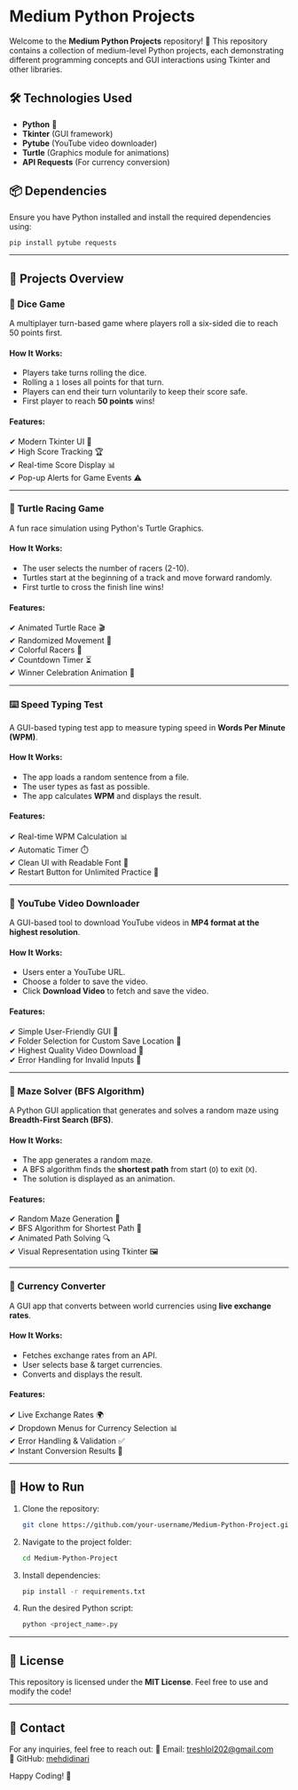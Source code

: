 # Medium Python Projects

Welcome to the **Medium Python Projects** repository! 🚀 This repository contains a collection of medium-level Python projects, each demonstrating different programming concepts and GUI interactions using Tkinter and other libraries.

## 🛠 Technologies Used
- **Python** 🐍
- **Tkinter** (GUI framework)
- **Pytube** (YouTube video downloader)
- **Turtle** (Graphics module for animations)
- **API Requests** (For currency conversion)

## 📦 Dependencies
Ensure you have Python installed and install the required dependencies using:
```sh
pip install pytube requests
```

---

## 📌 Projects Overview

### 🎲 Dice Game
A multiplayer turn-based game where players roll a six-sided die to reach 50 points first.

#### **How It Works:**
- Players take turns rolling the dice.
- Rolling a `1` loses all points for that turn.
- Players can end their turn voluntarily to keep their score safe.
- First player to reach **50 points** wins!

#### **Features:**
✔ Modern Tkinter UI 🎨  
✔ High Score Tracking 🏆  
✔ Real-time Score Display 📊  
✔ Pop-up Alerts for Game Events ⚠️  

---

### 🐢 Turtle Racing Game
A fun race simulation using Python's Turtle Graphics.

#### **How It Works:**
- The user selects the number of racers (2-10).
- Turtles start at the beginning of a track and move forward randomly.
- First turtle to cross the finish line wins!

#### **Features:**
✔ Animated Turtle Race 🎬  
✔ Randomized Movement 🎲  
✔ Colorful Racers 🎨  
✔ Countdown Timer ⏳  
✔ Winner Celebration Animation 🎉  

---

### ⌨️ Speed Typing Test
A GUI-based typing test app to measure typing speed in **Words Per Minute (WPM)**.

#### **How It Works:**
- The app loads a random sentence from a file.
- The user types as fast as possible.
- The app calculates **WPM** and displays the result.

#### **Features:**
✔ Real-time WPM Calculation 📊  
✔ Automatic Timer ⏱️  
✔ Clean UI with Readable Font 🎨  
✔ Restart Button for Unlimited Practice 🔄  

---

### 🎥 YouTube Video Downloader
A GUI-based tool to download YouTube videos in **MP4 format at the highest resolution**.

#### **How It Works:**
- Users enter a YouTube URL.
- Choose a folder to save the video.
- Click **Download Video** to fetch and save the video.

#### **Features:**
✔ Simple User-Friendly GUI 🎨  
✔ Folder Selection for Custom Save Location 📁  
✔ Highest Quality Video Download 🎥  
✔ Error Handling for Invalid Inputs 🚀  

---

### 🏰 Maze Solver (BFS Algorithm)
A Python GUI application that generates and solves a random maze using **Breadth-First Search (BFS)**.

#### **How It Works:**
- The app generates a random maze.
- A BFS algorithm finds the **shortest path** from start (`O`) to exit (`X`).
- The solution is displayed as an animation.

#### **Features:**
✔ Random Maze Generation 🎲  
✔ BFS Algorithm for Shortest Path 🏁  
✔ Animated Path Solving 🔍  
✔ Visual Representation using Tkinter 🖼️  

---

### 💱 Currency Converter
A GUI app that converts between world currencies using **live exchange rates**.

#### **How It Works:**
- Fetches exchange rates from an API.
- User selects base & target currencies.
- Converts and displays the result.

#### **Features:**
✔ Live Exchange Rates 🌍  
✔ Dropdown Menus for Currency Selection 📊  
✔ Error Handling & Validation ✅  
✔ Instant Conversion Results 🔄  

---

## 📌 How to Run
1. Clone the repository:
   ```sh
   git clone https://github.com/your-username/Medium-Python-Project.git
   ```
2. Navigate to the project folder:
   ```sh
   cd Medium-Python-Project
   ```
3. Install dependencies:
   ```sh
   pip install -r requirements.txt
   ```
4. Run the desired Python script:
   ```sh
   python <project_name>.py
   ```

---

## 📜 License
This repository is licensed under the **MIT License**. Feel free to use and modify the code!

---

## 📧 Contact
For any inquiries, feel free to reach out:
📩 Email: treshlol202@gmail.com  
📂 GitHub: [mehdidinari](https://github.com/mehdidinari)  

Happy Coding! 🚀

